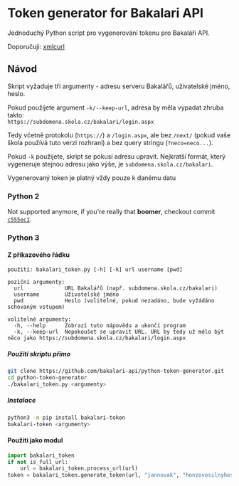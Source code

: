 # Token generator for Bakalari API
Jednoduchý Python script pro vygenerování tokenu pro Bakaláři API.

Doporučuji: [xmlcurl](https://github.com/mariansam/scripts/tree/master/xmlcurl)

## Návod
Skript vyžaduje tři argumenty - adresu serveru Bakalářů, uživatelské jméno, heslo.

Pokud použijete argument `-k/--keep-url`, adresa by měla vypadat zhruba takto:  
`https://subdomena.skola.cz/bakalari/login.aspx`

Tedy včetně protokolu (`https://`) a `/login.aspx`, ale bez `/next/` (pokud vaše škola
používá tuto verzi rozhraní) a bez query stringu (`?neco=neco...`).

Pokud `-k` použijete, skript se pokusí adresu upravit. Nejkratší formát, který
vygeneruje stejnou adresu jako výše, je `subdomena.skola.cz/bakalari`.

Vygenerovaný token je platný vždy pouze k danému datu

### Python 2
Not supported anymore, if you're really that **boomer**, checkout commit
[`c555ec1`](https://github.com/bakalari-api/python-token-generator/tree/c555ec15e7a767ebd55c9a3022a07d4633977fcd).

### Python 3

#### Z příkazového řádku

```
použití: bakalari_token.py [-h] [-k] url username [pwd]

poziční argumenty:
  url             URL Bakalářů (např. subdomena.skola.cz/bakalari)
  username        Uživatelské jméno
  pwd             Heslo (volitelné, pokud nezadáno, bude vyžádáno schovaným vstupem)

volitelné argumenty:
  -h, --help      Zobrazí tuto nápovědu a ukončí program
  -k, --keep-url  Nepokoušet se upravit URL. URL by tedy už mělo být něco jako https://subdomena.skola.cz/bakalari/login.aspx
```

##### Použití skriptu přímo
```sh
git clone https://github.com/bakalari-api/python-token-generator.git
cd python-token-generator
./bakalari_token.py <argumenty>
```

##### Instalace
```sh
python3 -m pip install bakalari-token
bakalari-token <argumenty>
```

#### Použití jako modul
```python
import bakalari_token
if not is_full_url:
    url = bakalari_token.process_url(url)
token = bakalari_token.generate_token(url, "jannovak", "honzovosilnyheslo")
```
